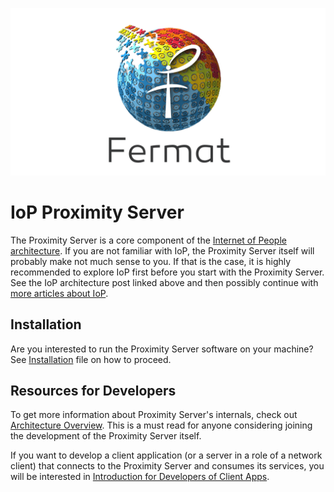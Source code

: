 ![Fermat Logo](https://raw.githubusercontent.com/Fermat-ORG/media-kit/00135845a9d1fbe3696c98454834efbd7b4329fb/MediaKit/Logotype/fermat_logo_3D/Fermat_logo_v2_readme_1024x466.png "Fermat Logo")

# IoP Proximity Server

The Proximity Server is a core component of the [Internet of People architecture](https://hackernoon.com/fermat-the-internet-of-people-and-the-person-to-person-economy-ce933865a0b0). 
If you are not familiar with IoP, the Proximity Server itself will probably make not much sense to you. If that is the case, it is highly recommended to explore IoP first before you 
start with the Proximity Server. See the IoP architecture post linked above and then possibly continue with [more articles about IoP](https://medium.com/@luisfernandomolina). 


## Installation

Are you interested to run the Proximity Server software on your machine? See [Installation](docs/INSTALLATION.md) file on how to proceed. 


## Resources for Developers

To get more information about Proximity Server's internals, check out [Architecture Overview](docs/ARCHITECTURE.md). This is a must read for anyone considering joining the development of the Proximity Server itself.

If you want to develop a client application (or a server in a role of a network client) that connects to the Proximity Server and consumes its services, you will be interested in [Introduction for Developers of Client Apps](docs/CLIENT-APPS.md).


